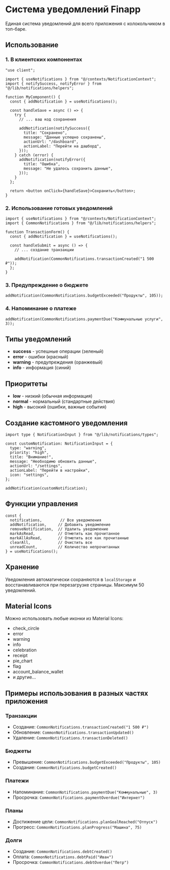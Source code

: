 # Система уведомлений Finapp

Единая система уведомлений для всего приложения с колокольчиком в топ-баре.

## Использование

### 1. В клиентских компонентах

```tsx
"use client";

import { useNotifications } from "@/contexts/NotificationContext";
import { notifySuccess, notifyError } from "@/lib/notifications/helpers";

function MyComponent() {
  const { addNotification } = useNotifications();

  const handleSave = async () => {
    try {
      // ... ваш код сохранения
      
      addNotification(notifySuccess({
        title: "Сохранено",
        message: "Данные успешно сохранены",
        actionUrl: "/dashboard",
        actionLabel: "Перейти на дашборд",
      }));
    } catch (error) {
      addNotification(notifyError({
        title: "Ошибка",
        message: "Не удалось сохранить данные",
      }));
    }
  };

  return <button onClick={handleSave}>Сохранить</button>;
}
```

### 2. Использование готовых уведомлений

```tsx
import { useNotifications } from "@/contexts/NotificationContext";
import { CommonNotifications } from "@/lib/notifications/helpers";

function TransactionForm() {
  const { addNotification } = useNotifications();

  const handleSubmit = async () => {
    // ... создание транзакции
    
    addNotification(CommonNotifications.transactionCreated("1 500 ₽"));
  };
}
```

### 3. Предупреждение о бюджете

```tsx
addNotification(CommonNotifications.budgetExceeded("Продукты", 105));
```

### 4. Напоминание о платеже

```tsx
addNotification(CommonNotifications.paymentDue("Коммунальные услуги", 3));
```

## Типы уведомлений

- **success** - успешные операции (зеленый)
- **error** - ошибки (красный)
- **warning** - предупреждения (оранжевый)
- **info** - информация (синий)

## Приоритеты

- **low** - низкий (обычная информация)
- **normal** - нормальный (стандартные действия)
- **high** - высокий (ошибки, важные события)

## Создание кастомного уведомления

```tsx
import type { NotificationInput } from "@/lib/notifications/types";

const customNotification: NotificationInput = {
  type: "warning",
  priority: "high",
  title: "Внимание!",
  message: "Необходимо обновить данные",
  actionUrl: "/settings",
  actionLabel: "Перейти в настройки",
  icon: "settings",
};

addNotification(customNotification);
```

## Функции управления

```tsx
const {
  notifications,        // Все уведомления
  addNotification,     // Добавить уведомление
  removeNotification,  // Удалить уведомление
  markAsRead,          // Отметить как прочитанное
  markAllAsRead,       // Отметить все как прочитанные
  clearAll,            // Очистить все
  unreadCount,         // Количество непрочитанных
} = useNotifications();
```

## Хранение

Уведомления автоматически сохраняются в `localStorage` и восстанавливаются при перезагрузке страницы. Максимум 50 уведомлений.

## Material Icons

Можно использовать любые иконки из Material Icons:
- check_circle
- error
- warning
- info
- celebration
- receipt
- pie_chart
- flag
- account_balance_wallet
- и другие...

## Примеры использования в разных частях приложения

### Транзакции
- Создание: `CommonNotifications.transactionCreated("1 500 ₽")`
- Обновление: `CommonNotifications.transactionUpdated()`
- Удаление: `CommonNotifications.transactionDeleted()`

### Бюджеты
- Превышение: `CommonNotifications.budgetExceeded("Продукты", 105)`
- Создание: `CommonNotifications.budgetCreated()`

### Платежи
- Напоминание: `CommonNotifications.paymentDue("Коммунальные", 3)`
- Просрочка: `CommonNotifications.paymentOverdue("Интернет")`

### Планы
- Достижение цели: `CommonNotifications.planGoalReached("Отпуск")`
- Прогресс: `CommonNotifications.planProgress("Машина", 75)`

### Долги
- Создание: `CommonNotifications.debtCreated()`
- Оплата: `CommonNotifications.debtPaid("Иван")`
- Просрочка: `CommonNotifications.debtOverdue("Петр")`
